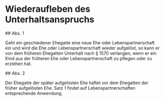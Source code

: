 # Wiederaufleben des Unterhaltsanspruchs



\#\# Abs. 1

 Geht ein geschiedener Ehegatte eine neue Ehe oder Lebenspartnerschaft ein und wird die Ehe oder Lebenspartnerschaft wieder aufgelöst, so kann er von dem früheren Ehegatten Unterhalt nach § 1570 verlangen, wenn er ein Kind aus der früheren Ehe oder Lebenspartnerschaft zu pflegen oder zu erziehen hat.

\#\# Abs. 2

 Der Ehegatte der später aufgelösten Ehe haftet vor dem Ehegatten der früher aufgelösten Ehe. Satz 1 findet auf Lebenspartnerschaften entsprechende Anwendung. 

